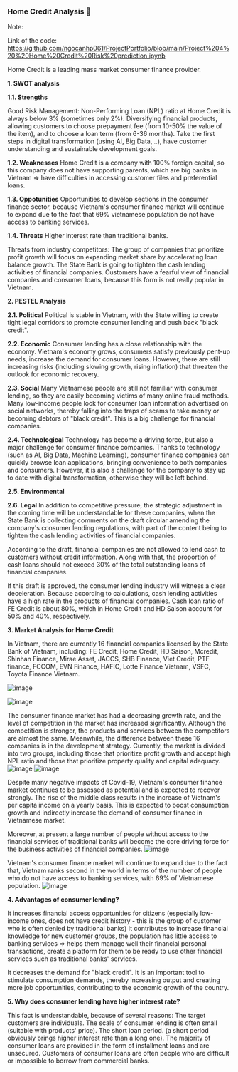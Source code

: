### Home Credit Analysis 👋

<!--
**ngocanhp061/ngocanhp061** is a ✨ _special_ ✨ repository because its `README.md` (this file) appears on your GitHub profile.

Here are some ideas to get you started:

- 🔭 I’m currently working on ...
- 🌱 I’m currently learning ...
- 👯 I’m looking to collaborate on ...
- 🤔 I’m looking for help with ...
- 💬 Ask me about ...
- 📫 How to reach me: ...
- 😄 Pronouns: ...
- ⚡ Fun fact: ...
-->


Note:

Link of the code: https://github.com/ngocanhp061/ProjectPortfolio/blob/main/Project%204%20%20Home%20Credit%20Risk%20prediction.ipynb

Home Credit is a leading mass market consumer finance provider.

  **1. SWOT analysis**

**1.1. Strengths**

Good Risk Management: Non-Performing Loan (NPL) ratio at Home Credit is always below 3% (sometimes only 2%).
Diversifying financial products, allowing customers to choose prepayment fee (from 10-50% the value of the item), and to choose a loan term (from 6-36 months).
Take the first steps in digital transformation (using AI, Big Data, ..), have customer understanding and sustainable development goals.

**1.2. Weaknesses**
Home Credit is a company with 100% foreign capital, so this company does not have supporting parents, which are big banks in Vietnam => have difficulties in accessing customer files and preferential loans.

**1.3. Oppotunities**
Opportunities to develop sections in the consumer finance sector, because Vietnam's consumer finance market will continue to expand due to the fact that 69% vietnamese population do not have access to banking services.

**1.4. Threats**
Higher interest rate than traditional banks.

<!---->
Threats from industry competitors: The group of companies that prioritize profit growth will focus on expanding market share by accelerating loan balance growth.
The State Bank is going to tighten the cash lending activities of financial companies.
Customers have a fearful view of financial companies and consumer loans, because this form is not really popular in Vietnam.

  **2. PESTEL Analysis**

**2.1. Political**
Political is stable in Vietnam, with the State willing to create tight legal corridors to promote consumer lending and push back "black credit".

**2.2. Economic**
Consumer lending has a close relationship with the economy. Vietnam's economy grows, consumers satisfy previously pent-up needs, increase the demand for consumer loans. However, there are still increasing risks (including slowing growth, rising inflation) that threaten the outlook for economic recovery.

**2.3. Social**
Many Vietnamese people are still not familiar with consumer lending, so they are easily becoming victims of many online fraud methods. Many low-income people look for consumer loan information advertised on social networks, thereby falling into the traps of scams to take money or becoming debtors of "black credit". This is a big challenge for financial companies.

**2.4. Technological**
Technology has become a driving force, but also a major challenge for consumer finance companies. Thanks to technology (such as AI, Big Data, Machine Learning), consumer finance companies can quickly browse loan applications, bringing convenience to both companies and consumers. However, it is also a challenge for the company to stay up to date with digital transformation, otherwise they will be left behind.

**2.5. Environmental**

**2.6. Legal**
In addition to competitive pressure, the strategic adjustment in the coming time will be understandable for these companies, when the State Bank is collecting comments on the draft circular amending the company's consumer lending regulations, with part of the content being to tighten the cash lending activities of financial companies.

<!---->
According to the draft, financial companies are not allowed to lend cash to customers without credit information. Along with that, the proportion of cash loans should not exceed 30% of the total outstanding loans of financial companies.

<!---->
If this draft is approved, the consumer lending industry will witness a      clear deceleration. Because according to calculations, cash lending activities have a high rate in the products of financial companies. Cash loan ratio of FE Credit is about 80%, which in Home Credit and HD Saison account for 50% and 40%, respectively.

  **3. Market Analysis for Home Credit**
  
In Vietnam, there are currently 16 financial companies licensed by the State Bank of Vietnam, including: FE Credit, Home Credit, HD Saison, Mcredit, Shinhan Finance, Mirae Asset, JACCS,  SHB Finance, Viet Credit, PTF finance, FCCOM, EVN Finance, HAFIC, Lotte Finance Vietnam, VSFC, Toyota Finance Vietnam.

![image](https://user-images.githubusercontent.com/111174822/209475603-a3ac36ce-ee49-4dd5-97b9-12c81cc273a5.png)

![image](https://user-images.githubusercontent.com/111174822/209475635-bf854d49-af0e-4f46-95ee-6d2615fc95e6.png)


<!---->
The consumer finance market has had a decreasing growth rate, and the level of competition in the market has increased significantly. Although the competition is stronger, the products and services between the competitors are almost the same.  Meanwhile, the difference between these 16 companies is in the development strategy. Currently, the market is divided into two groups, including those that prioritize profit growth and accept high NPL ratio and those that prioritize property quality and capital adequacy.
![image](https://user-images.githubusercontent.com/111174822/209475654-7121042d-53b6-4562-a824-f8c57a1b01f6.png)
![image](https://user-images.githubusercontent.com/111174822/209475656-a294df28-a5cc-4e83-b12f-24bc63dab047.png)





Despite many negative impacts of Covid-19, Vietnam's consumer finance market continues to be assessed as potential and is expected to recover strongly. The rise of the middle class results in the increase of Vietnam's per capita income on a yearly basis. This is expected to boost consumption growth and indirectly increase the demand of consumer finance in Vietnamese market.

Moreover, at present a large number of people without access to the financial services of traditional banks will become the core driving force for the business activities of financial companies.
![image](https://user-images.githubusercontent.com/111174822/209475661-7e96f710-dded-4e86-bb3b-d1a1f1b13385.png)



Vietnam's consumer finance market will continue to expand due to the fact that, Vietnam ranks second in the world in terms of the number of people who do not have access to banking services, with 69% of Vietnamese population.
![image](https://user-images.githubusercontent.com/111174822/209475681-768bf902-a609-440e-9069-b19c93401f65.png)



  **4. Advantages of consumer lending?**

It increases financial access opportunities for citizens (especially low-income ones, does not have credit history - this is the group of customer who is often denied by traditional banks)
It contributes to increase financial knowledge for new customer groups, the population has little access to banking services => helps them manage well their financial personal transactions, create a platform for them to be ready to use other financial services such as traditional banks' services.

<!---->
It decreases the demand for "black credit".
It is an important tool to stimulate consumption demands, thereby increasing output and creating more job opportunities, contributing to the economic growth of the country.

  **5. Why does consumer lending have higher interest rate?**

This fact is understandable, because of several reasons:
The target customers are individuals.
The scale of consumer lending is often small (suitable with products' price).
The short loan period. (a short period obviously brings higher interest rate than a long one).
The majority of consumer loans are provided in the form of installment loans and are unsecured.
Customers of consumer loans are often people who are difficult or impossible to borrow from commercial banks.



